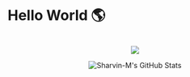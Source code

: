 
<h1 align="center" style="display: inline-block">Hello World 🌎</h1>


<!--tech stack icons-->
<p align="center">
  <a href="https://skillicons.dev">
    <img src="https://skillicons.dev/icons?i=cpp,python,html,js,git,react,fastapi,flask,postgresql,aws,terraform,docker,linux,grafana,opencv" />
  </a>
</p>

<p align="center">
<img src="https://github-readme-streak-stats.herokuapp.com/?user=Sharvin-M&theme=blueberry&hide_border=true" alt="Sharvin-M's GitHub Stats" />
</p>
